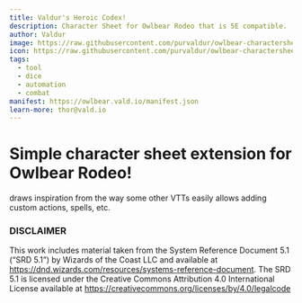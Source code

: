 ```yaml
---
title: Valdur's Heroic Codex!
description: Character Sheet for Owlbear Rodeo that is 5E compatible.
author: Valdur
image: https://raw.githubusercontent.com/purvaldur/owlbear-charactersheet-5e/master/public/preview.png
icon: https://raw.githubusercontent.com/purvaldur/owlbear-charactersheet-5e/master/public/icon.png
tags:
  - tool
  - dice
  - automation
  - combat
manifest: https://owlbear.vald.io/manifest.json
learn-more: thor@vald.io
---
```


# Simple character sheet extension for Owlbear Rodeo!
draws inspiration from the way some other VTTs easily allows adding custom actions, spells, etc.

### DISCLAIMER
This work includes material taken from the System Reference Document 5.1 (“SRD 5.1”) by Wizards of the Coast LLC and available at https://dnd.wizards.com/resources/systems-reference-document. The SRD 5.1 is licensed under the Creative Commons Attribution 4.0 International License available at https://creativecommons.org/licenses/by/4.0/legalcode